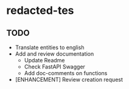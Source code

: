 # redacted-tes

## TODO

- Translate entities to english
- Add and review documentation
    - Update Readme
    - Check FastAPI Swagger
    - Add doc-comments on functions
- [ENHANCEMENT] Review creation request